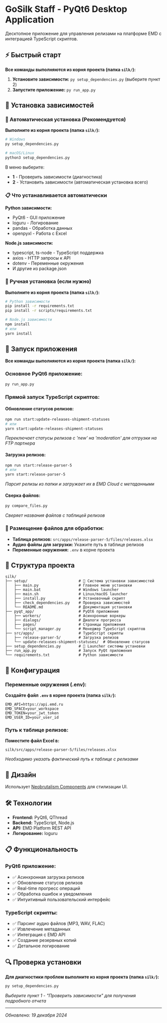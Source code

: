 # GoSilk Staff - PyQt6 Desktop Application

Десктопное приложение для управления релизами на платформе EMD с интеграцией TypeScript скриптов.

## ⚡ Быстрый старт

**Все команды выполняются из корня проекта (папка `silk/`):**

1. **Установите зависимости:** `py setup_dependencies.py` (выберите пункт 2)
2. **Запустите приложение:** `py run_app.py`

## 🚀 Установка зависимостей

### 🎯 Автоматическая установка (Рекомендуется)

**Выполните из корня проекта (папка `silk/`):**

```bash
# Windows
py setup_dependencies.py

# macOS/Linux  
python3 setup_dependencies.py
```

В меню выберите:
- **1** - Проверить зависимости (диагностика)
- **2** - Установить зависимости (автоматическая установка всего)

### 📋 Что устанавливается автоматически

**Python зависимости:**
- PyQt6 - GUI приложение
- loguru - Логирование 
- pandas - Обработка данных
- openpyxl - Работа с Excel

**Node.js зависимости:**
- typescript, ts-node - TypeScript поддержка
- axios - HTTP запросы к API
- dotenv - Переменные окружения
- И другие из package.json

### 🔧 Ручная установка (если нужно)

**Выполните из корня проекта (папка `silk/`):**

```bash
# Python зависимости
pip install -r requirements.txt
pip install -r scripts/requirements.txt

# Node.js зависимости
npm install
# или
yarn install
```

## 🎯 Запуск приложения

**Все команды выполняются из корня проекта (папка `silk/`):**

### Основное PyQt6 приложение:
```bash
py run_app.py
```

### Прямой запуск TypeScript скриптов:

#### Обновление статусов релизов:
```bash
npm run start:update-releases-shipment-statuses
# или
yarn start:update-releases-shipment-statuses
```
*Переключает статусы релизов с 'new' на 'moderation' для отгрузки на FTP партнера*

#### Загрузка релизов:
```bash
npm run start:release-parser-5  
# или
yarn start:release-parser-5
```
*Парсит релизы из папки и загружает их в EMD Cloud с метаданными*

#### Сверка файлов:
```bash
py compare_files.py
```
*Сверяет названия файлов с таблицей релизов*

### 📂 Размещение файлов для обработки:

- **Таблица релизов:** `src/apps/release-parser-5/files/releases.xlsx`
- **Аудио файлы для загрузки:** Укажите путь в таблице релизов
- **Переменные окружения:** `.env` в корне проекта

## 📁 Структура проекта

```
silk/
├── setup/                       # 🔧 Система установки зависимостей
│   ├── main.py                  # Главное меню установки
│   ├── main.bat                 # Windows launcher
│   ├── main.sh                  # Linux/macOS launcher
│   ├── install.py               # Установочный скрипт
│   ├── check_dependencies.py    # Проверка зависимостей
│   └── README.md                # Документация установки
├── pyqt_app/                    # PyQt6 приложение
│   ├── workers/                 # Асинхронные воркеры
│   ├── dialogs/                 # Диалоги прогресса
│   ├── pages/                   # Страницы приложения
│   └── script_manager.py        # Менеджер TypeScript скриптов
├── src/apps/                    # TypeScript скрипты
│   ├── release-parser-5/        # Загрузка релизов
│   └── update-releases-shipment-statuses/  # Обновление статусов
├── setup_dependencies.py        # 🚀 Launcher системы установки
├── run_app.py                   # Запуск PyQt приложения
└── requirements.txt             # Python зависимости
```

## 🔧 Конфигурация

### Переменные окружения (.env):
**Создайте файл `.env` в корне проекта (папка `silk/`):**
```env
EMD_API=https://api.emd.ru
EMD_SPACE=your_workspace
EMD_TOKEN=your_jwt_token
EMD_USER_ID=your_user_id
```

### Путь к таблице релизов:
**Поместите файл Excel в:**
```
silk/src/apps/release-parser-5/files/releases.xlsx
```
*Необходимо указать фактический путь к таблице с релизами*

## 🎨 Дизайн

Использует [Neobrutalism Components](https://github.com/ekmas/neobrutalism-components) для стилизации UI.

## 🛠️ Технологии

- **Frontend:** PyQt6, QThread
- **Backend:** TypeScript, Node.js
- **API:** EMD Platform REST API
- **Логирование:** loguru

## 📋 Функциональность

### PyQt6 приложение:
- ✅ Асинхронная загрузка релизов
- ✅ Обновление статусов релизов  
- ✅ Real-time прогресс операций
- ✅ Обработка ошибок и уведомления
- ✅ Интуитивный пользовательский интерфейс

### TypeScript скрипты:
- ✅ Парсинг аудио файлов (MP3, WAV, FLAC)
- ✅ Извлечение метаданных
- ✅ Интеграция с EMD API
- ✅ Создание резервных копий
- ✅ Детальное логирование

## 🔍 Проверка установки

**Для диагностики проблем выполните из корня проекта (папка `silk/`):**

```bash
py setup_dependencies.py
```
*Выберите пункт 1 - "Проверить зависимости" для получения подробного отчета*

---

*Обновлено: 19 декабря 2024*
